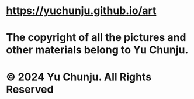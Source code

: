 # https://yuchunju.github.io/art
# The copyright of all the pictures and other materials belong to Yu Chunju.
# © 2024 Yu Chunju. All Rights Reserved
